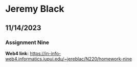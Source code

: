 # Jeremy Black

## 11/14/2023

### Assignment Nine

**Web4 link:** https://in-info-web4.informatics.iupui.edu/~jereblac/N220/homework-nine
